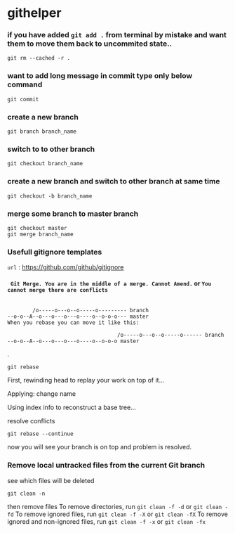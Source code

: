 # githelper

### if you have added `git add .` from terminal by mistake and want them to move them back to uncommited state..

```
git rm --cached -r .

```
### want to add long message in commit type only below command

```
git commit 

```

### create a new branch
```
git branch branch_name

```
### switch to to other branch
```
git checkout branch_name
```

### create a new branch and switch to other branch at same time 
```
git checkout -b branch_name
```

### merge some branch to master branch 
```
git checkout master
git merge branch_name

```

### Usefull gitignore templates
`url` : <https://github.com/github/gitignore>

#### ` Git Merge. You are in the middle of a merge. Cannot Amend.` or `You cannot merge there are conflicts`
```
      
        /o-----o---o--o-----o--------- branch
--o-o--A--o---o---o---o----o--o-o-o--- master
When you rebase you can move it like this:

                                   /o-----o---o--o-----o------ branch
--o-o--A--o---o---o---o----o--o-o-o master
```
.
```
git rebase
```
First, rewinding head to replay your work on top of it...

Applying: change name

Using index info to reconstruct a base tree...

resolve conflicts

```
git rebase --continue

```
now you will see your branch is on top and problem is resolved.




### Remove local untracked files from the current Git branch
see which files will be deleted 
```
git clean -n
```
then remove files
To remove directories, run `git clean -f -d` or `git clean -fd`
To remove ignored files, run `git clean -f -X` or `git clean -fX`
To remove ignored and non-ignored files, run `git clean -f -x` or `git clean -fx`


